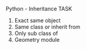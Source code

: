 Python - Inheritance
TASK

1. Exact same object
2. Same class or inherit from
3. Only sub class of
4. Geometry module
